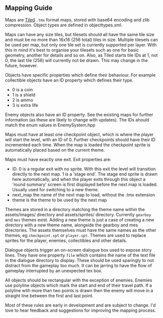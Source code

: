 Mapping Guide
-------------

Maps are [Tiled](https://www.mapeditor.org) `.tmx` format maps, stored with base64 encoding and zlib compression. Object types are defined in objecttypes.xml.

Maps can have any size tiles, but tilesets should all have the same tile size and must be no more than 16x16 (256 total) tiles in size. Multiple tilesets can be used per map, but only one tile set is currently supported per layer. With this in mind it's best to organise your tilesets such as one for basic geometry, another for details and so on. Also, as Tiled starts tile IDs at 1, not 0, the last tile (256) will currently not be drawn. This may change in the future, however.

Objects have specific properties which define their behaviour. For example collectible objects have an ID property which defines their type.

  * 0 is a coin
  * 1 is a shield
  * 2 is ammo
  * 3 is extra life

Enemy objects also have an ID property. See the existing maps for further information (as these are likely to change with updates). The IDs ahould match the enum values in EnemySystem.hpp

Maps must have at least one checkpoint object, which is where the player will start the level, with an ID of 0. Further checkpoints should have their ID incremented each time. When the map is loaded the checkpoint sprite is automatically placed based on the current theme.

Maps must have exactly one exit. Exit properties are:

  * ID. 0 is a regular exit with no sprite. With this exit the level will transition directly to the next map. 1 is a 'stage end'. The stage end sprite is drawn here automatically, and when the player exits through this object a 'round summary' screen is first displayed before the next map is loaded. Usually used for switching to a new theme.
  * next_map the name of the next map to load, without the .tmx extension
  * theme is the theme to be used by the next map

Themes are stored in a directory matching the theme name within the assets/images/ directory and assets/sprites/ directory. Currently `gearboy` and `mes` themes exist. Adding a new theme is just a case of creating a new directory with a new theme name, alongside the gearboy and mes directories. The assets themselves must have the same names as the other themes, eg `checkpoint.spt` or `player.spt`. Themes are used to replace sprites for the player, enemies, collectibles and other details.

Dialogue objects trigger an on-screen dialogue box used to expose story lines. They have one property `file` which contains the name of the text file in the dialogue directory to display. These should be used sparingly to not distract from the gameplay too much. It can be jarring to have the flow of gameplay interrupted by an unexpected tex box.

All objects should be rectangular with the exception of enemies. Enemies use polyline objects which mark the start and end of their travel path. If a polyline with more than two points is drawn then the enemy will move in a straight line between the first and last point.

Most of these rules are early in development and are subject to change. I'd love to hear feedback and suggestions for improving the mapping process.